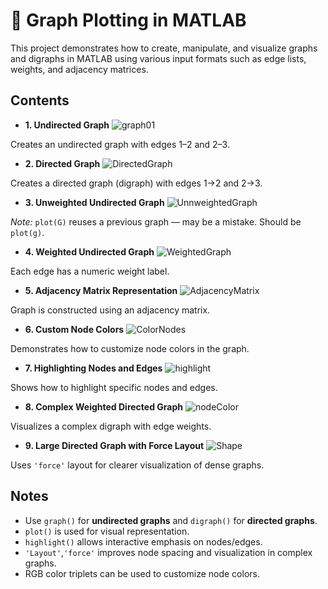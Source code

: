 # 📌 Graph Plotting in MATLAB
This project demonstrates how to create, manipulate, and visualize graphs and digraphs in MATLAB using various input formats such as edge lists, weights, and adjacency matrices.

## Contents
- **1. Undirected Graph**
![graph01](https://github.com/user-attachments/assets/6e5d8be2-7dc4-4ba0-be5a-de15ad5c7f95)

Creates an undirected graph with edges 1–2 and 2–3.

- **2. Directed Graph**
![DirectedGraph](https://github.com/user-attachments/assets/42f321d6-130a-4682-8d3a-ec11f807f2e6)

Creates a directed graph (digraph) with edges 1→2 and 2→3.


- **3. Unweighted Undirected Graph**
![UnnweightedGraph](https://github.com/user-attachments/assets/516b1b30-09ed-4474-bb8a-0adcb98a5596)

*Note:* ```plot(G)``` reuses a previous graph — may be a mistake. Should be ```plot(g)```.

- **4. Weighted Undirected Graph**
![WeightedGraph](https://github.com/user-attachments/assets/9d08fe9e-ce4d-40a8-8514-5dff463e58c3)

Each edge has a numeric weight label.

- **5. Adjacency Matrix Representation**
![AdjacencyMatrix](https://github.com/user-attachments/assets/2e76cca8-7dd9-4dec-93cd-29a079939fdc)

Graph is constructed using an adjacency matrix.

- **6. Custom Node Colors**
![ColorNodes](https://github.com/user-attachments/assets/77465725-fa4e-4f1a-acef-33f48da49197)

Demonstrates how to customize node colors in the graph.

- **7. Highlighting Nodes and Edges**
![highlight](https://github.com/user-attachments/assets/804cc2d9-698d-4b4b-827f-fcbe12b0db58)

Shows how to highlight specific nodes and edges.

- **8. Complex Weighted Directed Graph**
![nodeColor](https://github.com/user-attachments/assets/c0dbdbd3-afa2-4b95-896d-98374367f485)

Visualizes a complex digraph with edge weights.

- **9. Large Directed Graph with Force Layout**
![Shape](https://github.com/user-attachments/assets/93d254a4-cbea-401f-8c31-270483765d5f)

Uses ```'force'``` layout for clearer visualization of dense graphs.

## Notes
- Use ```graph()``` for **undirected graphs** and ```digraph()``` for **directed graphs**.
- ```plot()``` is used for visual representation.
- ```highlight()``` allows interactive emphasis on nodes/edges.
- ```'Layout'```,```'force'``` improves node spacing and visualization in complex graphs.
- RGB color triplets can be used to customize node colors.


